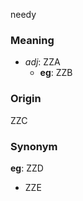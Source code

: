 needy
### Meaning
+ _adj_: ZZA
    + __eg__: ZZB

### Origin

ZZC

### Synonym

__eg__: ZZD

+ ZZE


